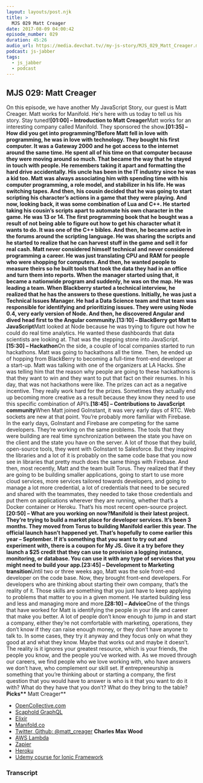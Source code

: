 ```yaml
---
layout: layouts/post.njk
title: >
  MJS 029 Matt Creager
date: 2017-08-09 04:00:42
episode_number: 029
duration: 45:26
audio_url: https://media.devchat.tv//my-js-story/MJS_029_Matt_Creager.mp3
podcast: js-jabber
tags:
  - js_jabber
  - podcast
---
```


## **MJS 029: Matt Creager**

On this episode, we have another My JavaScript Story, our guest is Matt Creager. Matt works for Manifold. He's here with us today to tell us his story. Stay tuned!**[01:00] – Introduction to Matt Creager**Matt works for an interesting company called Manifold. They sponsored the show.**[01:35] – How did you get into programming?**Before Matt fell in love with programming, he was in love with technology. They bought his first computer. It was a Gateway 2000 and he got access to the internet around the same time. He spent all of his time on that computer because they were moving around so much. That became the way that he stayed in touch with people. He remembers taking it apart and formatting the hard drive accidentally. His uncle has been in the IT industry since he was a kid too. Matt was always associating him with spending time with his computer programming, a role model, and stabilizer in his life. He was switching tapes. And then, his cousin decided that he was going to start scripting his character’s actions in a game that they were playing. And now, looking back, it was some combination of Lua and C++. He started taking his cousin’s scripts apart to automate his own character in the game. He was 13 or 14. The first programming book that he bought was a result of not being able to figure out how to get his character what it wants to do. It was one of the C++ bibles. And then, he became active in the forums around the scripting language. He was sharing the scripts and he started to realize that he can harvest stuff in the game and sell it for real cash. Matt never considered himself technical and never considered programming a career. He was just translating CPU and RAM for people who were shopping for computers. And then, he wanted people to measure theirs so he built tools that took the data they had in an office and turn them into reports. When the manager started using that, it became a nationwide program and suddenly, he was on the map. He was leading a team. When Blackberry started a technical interview, he realized that he has the answers to these questions. Initially, he was just a Technical Issues Manager. He had a Data Science team and that team was responsible for identifying and prioritizing issues. They were using Node 0.4, very early version of Node. And then, he discovered Angular and dived head first to the Angular community.**[13:10] – BlackBerry got Matt to JavaScript**Matt looked at Node because he was trying to figure out how he could do real time analytics. He wanted these dashboards that data scientists are looking at. That was the stepping stone into JavaScript.**[15:30] – Hackathon**On the side, a couple of local companies started to run hackathons. Matt was going to hackathons all the time. Then, he ended up of hopping from BlackBerry to becoming a full-time front-end developer at a start-up. Matt was talking with one of the organizers at LA Hacks. She was telling him that the reason why people are going to these hackathons is that they want to win and they want to put that fact on their resumes. In his day, that was not hackathons were like. The prizes can act as a negative incentive. They really work hard for the prizes. Sometimes they actually end up becoming more creative as a result because they know they need to use this specific combination of API’s.**[18:45] – Contributions to JavaScript community**When Matt joined GoInstant, it was very early days of RTC. Web sockets are new at that point. You’re probably more familiar with Firebase. In the early days, GoInstant and Firebase are competing for the same developers. They’re working on the same problems. The tools that they were building are real time synchronization between the state you have on the client and the state you have on the server. A lot of those that they build, open-source tools, they went with GoInstant to Salesforce. But they inspired the libraries and a lot of it is probably on the same code base that you now see in libraries that pretty much does the same things with Firebase. And then, most recently, Matt and the team built Torus. They realized that if they are going to be building smaller applications, going to start to use more cloud services, more services tailored towards developers, and going to manage a lot more credential, a lot of credentials that need to be secured and shared with the teammates, they needed to take those credentials and put them on applications wherever they are running, whether that’s a Docker container or Heroku. That’s his most recent open-source project.**[20:50] – What are you working on now?**Manifold is their latest project. They’re trying to build a market place for developer services. It’s been 3 months. They moved from Torus to building Manifold earlier this year. The official launch hasn’t happened yet. That’s hopefully to come earlier this year – September. If it’s something that you want to try out and experiment with, there is a coupon for My JS. Give it a try before they launch a \$25 credit that they can use to provision a logging instance, monitoring, or database. You can use it with any type of services that you might need to build your app.**[23:45] – Development to Marketing transition**Until two or three weeks ago, Matt was the sole front-end developer on the code base. Now, they brought front-end developers. For developers who are thinking about starting their own company, that’s the reality of it. Those skills are something that you just have to keep applying to problems that matter to you in a given moment. He started building less and less and managing more and more.**[28:10] – Advice**One of the things that have worked for Matt is identifying the people in your life and career that make you better. A lot of people don’t know enough to jump in and start a company, either they’re not comfortable with marketing, operations, they don’t know if they can raise enough money, or they don’t have anyone to talk to. In some cases, they try it anyway and they focus only on what they good at and what they know. Maybe that works out and maybe it doesn’t. The reality is it ignores your greatest resource, which is your friends, the people you know, and the people you’ve worked with. As we moved through our careers, we find people who we love working with, who have answers we don’t have, who complement our skill set. If entrepreneurship is something that you’re thinking about or starting a company, the first question that you would have to answer is who is it that you want to do it with? What do they have that you don’t? What do they bring to the table? **Picks\*\*** Matt Creager\*\*

- [OpenCollective.com](https://opencollective.com/)
- [Scaphold GraphQL](https://scaphold.io/)
- [Elixir](http://elixir-lang.org/)
- [Manifold.co](https://www.manifold.co/)
- [Twitter, Github: @matt_creager](https://twitter.com/matt_creager)
  **Charles Max Wood**
- [AWS Lambda](https://aws.amazon.com/lambda/details/)
- [Zapier](https://zapier.com/)
- [Heroku](https://www.heroku.com/)
- [Udemy course for Ionic Framework](https://www.udemy.com/ionic-2-the-practical-guide-to-building-ios-android-apps/learn/v4/overview)

### Transcript
